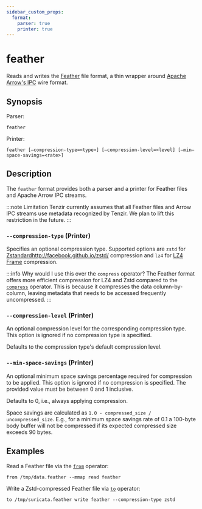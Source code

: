 ```yaml
---
sidebar_custom_props:
  format:
    parser: true
    printer: true
---
```


# feather

Reads and writes the [Feather][feather] file format, a thin wrapper around
[Apache Arrow's IPC][arrow-ipc] wire format.

[feather]: https://arrow.apache.org/docs/python/feather.html
[arrow-ipc]: https://arrow.apache.org/docs/python/ipc.html

## Synopsis

Parser:

```
feather
```

Printer:

```
feather [—compression-type=<type>] [—compression-level=<level] [—min—space-savings=<rate>]
```

## Description

The `feather` format provides both a parser and a printer for Feather files and
Apache Arrow IPC streams.  

:::note Limitation
Tenzir currently assumes that all Feather files and Arrow IPC streams use
metadata recognized by Tenzir. We plan to lift this restriction in the future.
:::

### `--compression-type` (Printer)

Specifies an optional compression type. Supported options are `zstd` for
[Zstandard][zstd-docs]http://facebook.github.io/zstd/ compression and `lz4` for
[LZ4 Frame][lz4-docs] compression.

[zstd-docs]: http://facebook.github.io/zstd/
[lz4-docs]: https://android.googlesource.com/platform/external/lz4/+/HEAD/doc/lz4_Frame_format.md

:::info Why would I use this over the `compress` operator?
The Feather format offers more efficient compression for LZ4 and Zstd compared
to the [`compress`](../operators/compress.md) operator. This is because it
compresses the data column-by-column, leaving metadata that needs to be accessed
frequently uncompressed.
:::

### `--compression-level` (Printer)

An optional compression level for the corresponding compression type. This
option is ignored if no compression type is specified.

Defaults to the compression type's default compression level.

### `--min-space-savings` (Printer)

An optional minimum space savings percentage required for compression to be
applied. This option is ignored if no compression is specified. The provided
value must be between 0 and 1 inclusive.

Defaults to 0, i.e., always applying compression.

Space savings are calculated as `1.0 - compressed_size / uncompressed_size`.
E.g., for a minimum space savings rate of 0.1 a 100-byte body buffer will not
be compressed if its expected compressed size exceeds 90 bytes.

## Examples

Read a Feather file via the [`from`](../operators/from.md) operator:

```
from /tmp/data.feather --mmap read feather
```

Write a Zstd-compressed Feather file via [`to`](../operators/to.md) operator:

```
to /tmp/suricata.feather write feather --compression-type zstd
```
